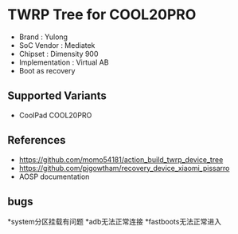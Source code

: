 # TWRP Tree for COOL20PRO
* Brand : Yulong
* SoC Vendor : Mediatek
* Chipset : Dimensity 900
* Implementation : Virtual AB
* Boot as recovery

## Supported Variants
* CoolPad COOL20PRO

## References
* https://github.com/momo54181/action_build_twrp_device_tree
* https://github.com/pjgowtham/recovery_device_xiaomi_pissarro
* AOSP documentation

## bugs
*system分区挂载有问题
*adb无法正常连接
*fastboots无法正常进入
